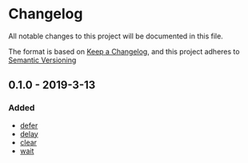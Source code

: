 # Changelog
All notable changes to this project will be documented in this file.

The format is based on [Keep a Changelog](https://keepachangelog.com/en/1.0.0/),
and this project adheres to [Semantic Versioning](https://semver.org/spec/v2.0.0.html)

## 0.1.0 - 2019-3-13
### Added
- [defer](docs/defer.md)
- [delay](docs/delay.md)
- [clear](docs/clear.md)
- [wait](docs/wait.md)
